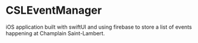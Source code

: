 # CSLEventManager
iOS application built with swiftUI and using firebase to store a list of events happening at Champlain Saint-Lambert.

